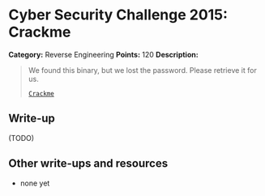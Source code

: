 # Cyber Security Challenge 2015: Crackme

**Category:** Reverse Engineering
**Points:** 120
**Description:**

> We found this binary, but we lost the password. Please retrieve it for us.
>
> [`Crackme`](Crackme)

## Write-up

(TODO)

## Other write-ups and resources

* none yet
